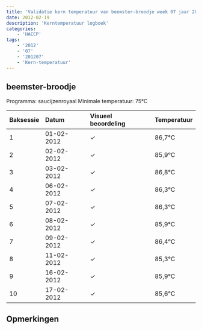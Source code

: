 ```yaml
---
title: 'Validatie kern temperatuur van beemster-broodje week 07 jaar 2012'
date: 2012-02-19
description: 'Kerntemperatuur logboek'
categories:
    - 'HACCP'
tags:
    - '2012'
    - '07'
    - '201207'
    - 'Kern-temperatuur'
---
```


## beemster-broodje

Programma: saucijzenroyaal
Minimale temperatuur: 75°C

| Baksessie | Datum | Visueel beoordeling | Temperatuur |
|:---|:---|:---|:---|
| 1 | 01-02-2012 | &check; | 86,7°C |
| 2 | 02-02-2012 | &check; | 85,9°C |
| 3 | 03-02-2012 | &check; | 86,8°C |
| 4 | 06-02-2012 | &check; | 86,3°C |
| 5 | 07-02-2012 | &check; | 86,3°C |
| 6 | 08-02-2012 | &check; | 85,9°C |
| 7 | 09-02-2012 | &check; | 86,4°C |
| 8 | 11-02-2012 | &check; | 85,3°C |
| 9 | 16-02-2012 | &check; | 85,9°C |
| 10 | 17-02-2012 | &check; | 85,6°C |

## Opmerkingen


